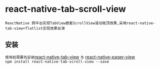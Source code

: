 
# react-native-tab-scroll-view

`ReactNative 跨平台实现TabView嵌套ScrollView滚动吸顶效果,采用react-native-tab-view+flatlist实现效果丝滑`

## 安装
`使用前需要先安装`[react-native-tab-view](https://github.com/satya164/react-native-tab-view#readme) `与` [react-native-pager-view](https://github.com/callstack/react-native-pager-view)
</br>
`npm install react-native-tab-scroll-view --save`



